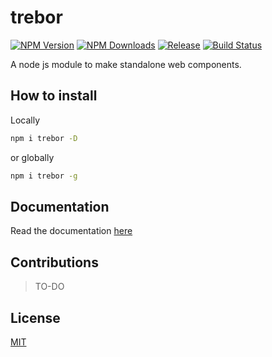 # trebor

[![NPM Version][npm-image]][npm-url]
[![NPM Downloads][downloads-image]][downloads-url]
[![Release][github-img]][github-url]
[![Build Status][travis-image]][travis-url]

A node js module to make standalone web components.

## How to install
Locally
```bash
npm i trebor -D
```
or globally

```bash
npm i trebor -g
```

## Documentation

Read the documentation [here](https://github.com/InDIOS/trebor/wiki)

## Contributions

>TO-DO

## License

[MIT](https://github.com/InDIOS/trebor/blob/master/LICENSE)

[npm-image]: https://img.shields.io/npm/v/trebor.svg
[npm-url]: https://npmjs.org/package/trebor
[downloads-image]: https://img.shields.io/npm/dm/trebor.svg
[downloads-url]: https://npmjs.org/package/trebor
[github-img]: https://img.shields.io/github/release/InDIOS/trebor.svg
[github-url]: https://github.com/InDIOS/trebor/releases/latest
[travis-image]: https://img.shields.io/travis/InDIOS/trebor/master.svg?label=build
[travis-url]: https://travis-ci.org/InDIOS/trebor